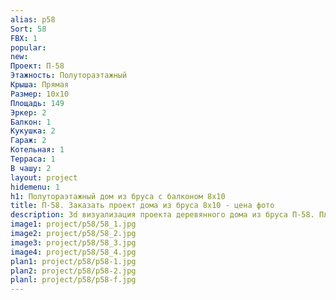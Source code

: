 ```yaml
---
alias: p58
Sort: 58
FBX: 1
popular: 
new: 
Проект: П-58
Этажность: Полутораэтажный
Крыша: Прямая
Размер: 10х10
Площадь: 149
Эркер: 2
Балкон: 1
Кукушка: 2
Гараж: 2
Котельная: 1
Терраса: 1
В чашу: 2
layout: project
hidemenu: 1
h1: Полутораэтажный дом из бруса с балконом 8х10
title: П-58. Заказать проект дома из бруса 8х10 - цена фото
description: 3d визуализация проекта деревянного дома из бруса П-58. Площадь 149 м2, размер 8х10. Вы можете внести любые изменения в проект.
image1: project/p58/58_1.jpg
image2: project/p58/58_2.jpg
image3: project/p58/58_3.jpg
image4: project/p58/58_4.jpg
plan1: project/p58/p58-1.jpg
plan2: project/p58/p58-2.jpg
planl: project/p58/p58-f.jpg
---
```

